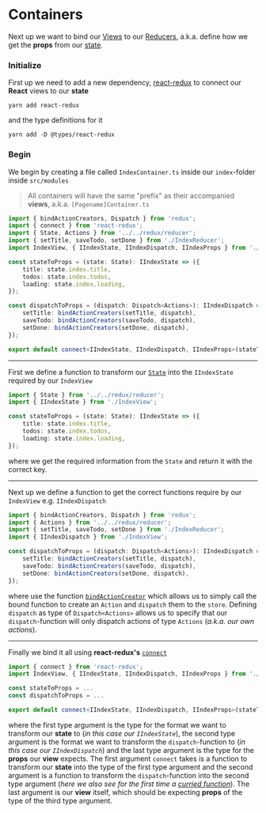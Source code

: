 # Containers

Next up we want to bind our [Views](/VIEWS.md) to our [Reducers](/REDUCERS.md), a.k.a. define how we get the **props** from our [state](http://redux.js.org/docs/basics/Reducers.html).

### <a name="initialize">Initialize</a>

First up we need to add a new dependency, [react-redux](https://github.com/reactjs/react-redux) to connect our **React** views to our **state**
```
yarn add react-redux
```
and the type definitions for it
```
yarn add -D @types/react-redux
```

### <a name="begin">Begin</a>

We begin by creating a file called `IndexContainer.ts` inside our `index`-folder inside `src/modules`
> All containers will have the same "prefix" as their accompanied **views**, a.k.a. `[Pagename]Container.ts`

```typescript
import { bindActionCreators, Dispatch } from 'redux';
import { connect } from 'react-redux';
import { State, Actions } from '../../redux/reducer';
import { setTitle, saveTodo, setDone } from './IndexReducer';
import IndexView, { IIndexState, IIndexDispatch, IIndexProps } from './IndexView';

const stateToProps = (state: State): IIndexState => ({
    title: state.index.title,
    todos: state.index.todos,
    loading: state.index.loading,
});

const dispatchToProps = (dispatch: Dispatch<Actions>): IIndexDispatch => ({
    setTitle: bindActionCreators(setTitle, dispatch),
    saveTodo: bindActionCreators(saveTodo, dispatch),
    setDone: bindActionCreators(setDone, dispatch),
});

export default connect<IIndexState, IIndexDispatch, IIndexProps>(stateToProps, dispatchToProps)(IndexView);
```

---

First we define a function to transform our [`State`](/REDUX.md#reducer) into the `IIndexState` required by our `IndexView`
```typescript
import { State } from '../../redux/reducer';
import { IIndexState } from './IndexView';

const stateToProps = (state: State): IIndexState => ({
    title: state.index.title,
    todos: state.index.todos,
    loading: state.index.loading,
});
```
where we get the required information from the `State` and return it with the correct key.

---

Next up we define a function to get the correct functions require by our `IndexView` e.g. `IIndexDispatch`
```typescript
import { bindActionCreators, Dispatch } from 'redux';
import { Actions } from '../../redux/reducer';
import { setTitle, saveTodo, setDone } from './IndexReducer';
import { IIndexDispatch } from './IndexView';

const dispatchToProps = (dispatch: Dispatch<Actions>): IIndexDispatch => ({
    setTitle: bindActionCreators(setTitle, dispatch),
    saveTodo: bindActionCreators(saveTodo, dispatch),
    setDone: bindActionCreators(setDone, dispatch),
});
```
where use the function [`bindActionCreator`](http://redux.js.org/docs/api/bindActionCreators.html) which allows us to simply call the bound function to create an `Action` and `dispatch` them to the `store`. Defining `dispatch` as type of `Dispatch<Actions>` allows us to specify that our `dispatch`-function will only dispatch actions of type `Actions` (*a.k.a. our own actions*).

---

Finally we bind it all using **react-redux's** [`connect`](https://github.com/reactjs/react-redux/blob/master/docs/api.md#connectmapstatetoprops-mapdispatchtoprops-mergeprops-options)
```typescript
import { connect } from 'react-redux';
import IndexView, { IIndexState, IIndexDispatch, IIndexProps } from './IndexView';

const stateToProps = ...
const dispatchToProps = ...

export default connect<IIndexState, IIndexDispatch, IIndexProps>(stateToProps, dispatchToProps)(IndexView);
```
where the first type argument is the type for the format we want to transform our **state** to (*in this case our `IIndexState`*), the second type argument is the format we want to transform the `dispatch`-function to (*in this case our `IIndexDispatch`*) and the last type argument is the type for the **props** our **view** expects. The first argument `connect` takes is a function to transform our **state** into the type of the first type argument and the second argument is a function to transform the `dispatch`-function into the second type argument (*here we also see for the first time a [curried function](https://en.wikipedia.org/wiki/Currying)*). The last argument is our **view** itself, which should be expecting **props** of the type of the third type argument.
